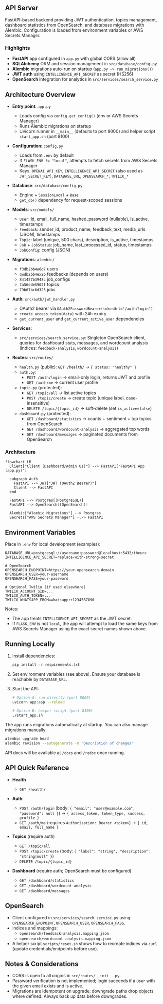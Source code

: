 ## API Server

FastAPI-based backend providing JWT authentication, topics management, dashboard statistics from OpenSearch, and database migrations with Alembic. Configuration is loaded from environment variables or AWS Secrets Manager.

### Highlights
- **FastAPI** app configured in `app.py` with global CORS (allow all)
- **SQLAlchemy** ORM and session management in `src/database/config.py`
- **Alembic** migrations auto-run on startup (`app.py -> run_migrations()`)
- **JWT auth** using `INTELLIGENCE_API_SECRET` as secret (HS256)
- **OpenSearch** integration for analytics in `src/services/search_service.py`

## Architecture Overview

- **Entry point**: `app.py`
  - Loads config via `config.get_config()` (env or AWS Secrets Manager)
  - Runs Alembic migrations on startup
  - Uvicorn runner in `__main__` (defaults to port 8000) and helper script `start_app.sh` (port 8100)

- **Configuration**: `config.py`
  - Loads from `.env` by default
  - If `FLASK_ENV != "local"`, attempts to fetch secrets from AWS Secrets Manager
  - Keys: `OPENAI_API_KEY`, `INTELLIGENCE_API_SECRET` (also used as `JWT_SECRET_KEY`), `DATABASE_URL`, `OPENSEARCH_*`, `TWILIO_*`

- **Database**: `src/database/config.py`
  - Engine + `SessionLocal` + `Base`
  - `get_db()` dependency for request-scoped sessions

- **Models**: `src/models/`
  - `User`: id, email, full_name, hashed_password (nullable), is_active, timestamps
  - `Feedback`: sender_id, product_name, feedback_text, media_urls (JSON), timestamps
  - `Topic`: label (unique, 500 chars), description, is_active, timestamps
  - `Job` + `JobStatus`: job_name, last_processed_id, status, timestamps
  - `JobConfig`: config (JSON)

- **Migrations**: `alembic/`
  - `f3db2bb4e6d7` users
  - `qwdb2bb4ex2p` feedbacks (depends on users)
  - `841457b3948c` job_configs
  - `7a56dde5902f` topics
  - `79b07bc6d325` jobs

- **Auth**: `src/auth/jwt_handler.py`
  - OAuth2 bearer via `OAuth2PasswordBearer(tokenUrl="/auth/login")`
  - `create_access_token(data)` with 24h expiry
  - `get_current_user` and `get_current_active_user` dependencies

- **Services**:
  - `src/services/search_service.py`: Singleton OpenSearch client, queries for dashboard stats, messages, and wordcount analysis (indices: `feedback-analysis`, `wordcount-analysis`)

- **Routes**: `src/routes/`
  - `health.py` (public): `GET /health/` → `{ status: "healthy" }`
  - `auth.py`:
    - `POST /auth/login` → email-only login, returns JWT and profile
    - `GET /auth/me` → current user profile
  - `topic.py` (protected):
    - `GET /topic/all` → list active topics
    - `POST /topic/create` → create topic (unique label, case-insensitive)
    - `DELETE /topic/{topic_id}` → soft-delete (set `is_active=false`)
  - `dashboard.py` (protected):
    - `GET /dashboard/statistics` → counts + sentiment + top topics from OpenSearch
    - `GET /dashboard/wordcount-analysis` → aggregated top words
    - `GET /dashboard/messages` → paginated documents from OpenSearch

### Architecture

```mermaid
flowchart LR
  Client["Client (Dashboard/Admin UI)"] --> FastAPI["FastAPI App (app.py)"]

  subgraph Auth
    FastAPI --> JWT["JWT (OAuth2 Bearer)"]
    Client --> FastAPI
  end

  FastAPI --> Postgres[(PostgreSQL)]
  FastAPI --> OpenSearch[(OpenSearch)]

  Alembic["Alembic Migrations"] --> Postgres
  Secrets["AWS Secrets Manager"] -.-> FastAPI
```

## Environment Variables

Place in `.env` for local development (examples):

```
DATABASE_URL=postgresql://username:password@localhost:5432/theunc
INTELLIGENCE_API_SECRET=replace-with-strong-secret

# OpenSearch
OPENSEARCH_ENDPOINT=https://your-opensearch-domain
OPENSEARCH_USER=your-username
OPENSEARCH_PASS=your-password

# Optional Twilio (if used elsewhere)
TWILIO_ACCOUNT_SID=...
TWILIO_AUTH_TOKEN=...
TWILIO_WHATSAPP_FROM=whatsapp:+1234567890
```

Notes:
- The app treats `INTELLIGENCE_API_SECRET` as the JWT secret.
- If `FLASK_ENV` is not `local`, the app will attempt to load the same keys from AWS Secrets Manager using the exact secret names shown above.

## Running Locally

1. Install dependencies:
   ```bash
   pip install -r requirements.txt
   ```

2. Set environment variables (see above). Ensure your database is reachable by `DATABASE_URL`.

3. Start the API:
   ```bash
   # Option A: run directly (port 8000)
   uvicorn app:app --reload

   # Option B: helper script (port 8100)
   ./start_app.sh
   ```

The app runs migrations automatically at startup. You can also manage migrations manually:

```bash
alembic upgrade head
alembic revision --autogenerate -m "Description of changes"
```

API docs will be available at `/docs` and `/redoc` once running.

## API Quick Reference

- **Health**
  - `GET /health/`

- **Auth**
  - `POST /auth/login` (body: `{ "email": "user@example.com", "password": null }`) → `{ access_token, token_type, success, profile }`
  - `GET /auth/me` (requires `Authorization: Bearer <token>`) → `{ id, email, full_name }`

- **Topics** (require auth)
  - `GET /topic/all`
  - `POST /topic/create` (body: `{ "label": "string", "description": "string|null" }`)
  - `DELETE /topic/{topic_id}`

- **Dashboard** (require auth; OpenSearch must be configured)
  - `GET /dashboard/statistics`
  - `GET /dashboard/wordcount-analysis`
  - `GET /dashboard/messages`

## OpenSearch

- Client configured in `src/services/search_service.py` using `OPENSEARCH_ENDPOINT`, `OPENSEARCH_USER`, `OPENSEARCH_PASS`.
- Indices and mappings:
  - `opensearch/feedback-analysis.mapping.json`
  - `opensearch/wordcount-analysis.mapping.json`
- A helper script `scripts/reset.sh` shows how to recreate indices via `curl` (update credentials/endpoints before use).

## Notes & Considerations

- CORS is open to all origins in `src/routes/__init__.py`.
- Password verification is not implemented; login succeeds if a `User` with the given email exists and is active.
- Migrations are idempotent on upgrade; downgrade paths drop objects where defined. Always back up data before downgrades.
